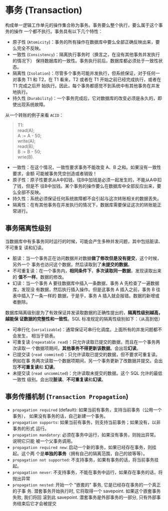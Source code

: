# 事务 (Transaction)

构成单一逻辑工作单元的操作集合称为事务。事务要么整个执行，要么属于这个事务的操作
一个都不执行。事务具有以下几个特性：

* 原子性 (`Atomicity`)：事务的所有操作在数据库中要么全部正确反映出来，要么完全不反映。
* 一致性 (`Consistency`)：隔离执行事务时（换言之，在没有其他事务并发执行的情况下）
  保持数据库的一致性。事务执行前后，数据库都必须处于一致性状态。
* 隔离性 (`Isolation`)：尽管多个事务可能并发执行，但系统保证，对于任何一对事务
  T1 和 T2，在 T1 看来，T2 或者在 T1 开始之前已经完成执行，或者在 T1 完成之后开
  始执行。因此，每个事务都感觉不到系统中有其他事务在并发地执行。
* 持久性 (`Durability`)：一个事务完成后，它对数据库的改变必须是永久的，即使出现系统故障。

从一个转账的例子来看 `ACID`：

> T1:<br>
> read(A);<br>
> A := A - 50;<br>
> write(A);<br>
> read(B);<br>
> B := B - 50;<br>
> wrie(B).<br>

* 一致性：在这个情况，一致性要求事务不能改变 A、B 之和。如果没有一致性要求，金额
  可能被事务凭空创造或者销毁！
* 原子性：原子性要求从A中扣钱、往B中加钱是必须一起发生的，不能从A中扣了钱，但是不
  往B中加钱。某个事务的操作要么在数据库中全部反应出来，要么全部不反映。
* 持久性：系统必须保证任何系统故障都不会引起与这次转账相关的数据丢失。
* 隔离性：在有其他事务在并发执行的情况下，数据库需要保证这次的转账能正常进行。

## 事务隔离性级别

当数据库中有多事务同时运行的时候，可能会产生多种并发问题，其中包括脏读、不可重复
读和幻读。

* 脏读：当一个事务正在访问数据并对数据**做了修改但是没有提交**，这个时候，另外一个
  事务也访问这个数据，然后读取到了**未提交的数据**。
* 不可重复读：在一个事务内，**相同条件下**，**多次读取同一数据**，发现读取出来的
  **值不一样**。数据的修改。
* 幻读：当一个事务 A 要往数据库中插入一条数据，事务 A 先检查了一遍数据库，发现没
  有数据，然后执行插入操作。但是这事务 A 插入之前，事务 B 往表中插入了一条一样的
  数据，于是乎，事务 A 插入就会报错。数据的新增或者删除。

数据库隔离级别是为了有效保证并发读取数据的正确性提出的，**隔离性级别越高，越能保
证数据的完整性和一致性**。SQL 标准规定的隔离性级别如下：（从高到低）

* 可串行化 (`serializable`)：通常保证可串行化调度。上面所有的并发问题都不会发生，
  相当于锁表。
* 可重复读 (`repeatable read`)：只允许读取已提交的数据，而且在一个事务两次读取一
  个数据项期间，**其他事务不得更新该数据**。会出现**幻读**。
* 已提交读 (`read commited`)：只允许读取已提交的数据，但不要求可重复读。例如在事
  务两次读取一个数据项期间，另一个事务更新了改数据并提交。会出现**不可重复读**和
  **幻读**。
* 未提交读 (`read uncommited`)：允许读取未提交的数据。这个 SQL 允许的最低一致性
  级别。会出现**脏读**、**不可重复读**和**幻读**。

## 事务传播机制 (`Transaction Propagation`)

* `propagation required` (default): 如果当前有事务，支持当前事务（公用一个事务），
  如果没有事务的话，自己新建一个事务。
* `propagation supports`: 如果当前有事务，则支持当前事务；如果没有，以非事务的形式
  运行。
* `propagation mandatory`: 必须在事务中运行，如果没有事务，则抛出异常。说明它只能
  被一个父事务调用。
* `propagation required new`: 启动一个新的事务，如果已经存在事务，则挂起。这个两
  个是**单独的事务**（拥有自己的隔离范围，自己的锁等等）。
* `propagation not supported`: 不支持事务，如果有事务的话，将当前事务挂起。
* `propagation never`: 不支持事务，不能在事务中运行，如果存在事务的话，将抛出异常
* `propagation nested`: 开始一个 "嵌套的" 事务,  它是已经存在事务的一个真正的子事
  务. 潜套事务开始执行时,  它将取得一个 savepoint. 如果这个嵌套事务失败, 我们将回
  滚到此 savepoint. 潜套事务是外部事务的一部分, 只有外部事务结束后它才会被提交
